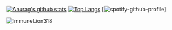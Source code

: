 [![Anurag's github stats](https://github-readme-stats.vercel.app/api?username=ImmuneLion318&theme=dark)](https://github.com/anuraghazra/github-readme-stats)
[![Top Langs](https://github-readme-stats.vercel.app/api/top-langs/?username=ImmuneLion318&theme=dark)](https://github.com/anuraghazra/github-readme-stats)
[![spotify-github-profile](https://spotify-github-profile.vercel.app/api/view?uid=connorbelcher261&cover_image=true&theme=default)]
<p> <img src="https://komarev.com/ghpvc/?username=ImmuneLion318&color=8E64D0" alt="ImmuneLion318" />
